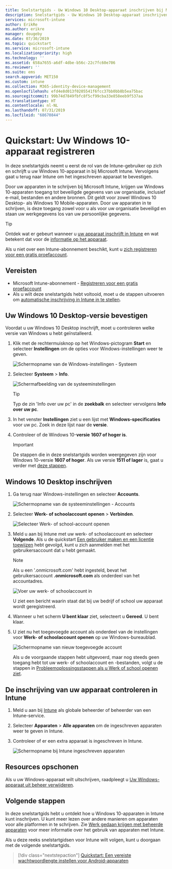 ```yaml
---
title: Snelstartgids - Uw Windows 10 Desktop-apparaat inschrijven bij Microsoft Intune
description: Snelstartgids - Uw Windows 10 Desktop-apparaat inschrijven bij Microsoft Intune via de bedrijfsportal.
services: microsoft-intune
author: ErikRe
ms.author: erikre
manager: dougeby
ms.date: 07/30/2019
ms.topic: quickstart
ms.service: microsoft-intune
ms.localizationpriority: high
ms.technology: ''
ms.assetid: 658a7655-a6df-4dbe-b56c-22c7fc60e706
ms.reviewer: ''
ms.suite: ems
search.appverid: MET150
ms.custom: intune
ms.collection: M365-identity-device-management
ms.openlocfilehash: efd4e8d013f0205541f6fcc37bb0bb8b5ea75bac
ms.sourcegitcommit: 99b74d7849fbfc8f5cf99cba33e858eeb9f537aa
ms.translationtype: HT
ms.contentlocale: nl-NL
ms.lasthandoff: 07/31/2019
ms.locfileid: "68670844"
---
```

# <a name="quickstart-enroll-your-windows-10-device"></a>Quickstart: Uw Windows 10-apparaat registreren

In deze snelstartgids neemt u eerst de rol van de Intune-gebruiker op zich en schrijft u uw Windows 10-apparaat in bij Microsoft Intune. Vervolgens gaat u terug naar Intune om het ingeschreven apparaat te bevestigen.

Door uw apparaten in te schrijven bij Microsoft Intune, krijgen uw Windows 10-apparaten toegang tot beveiligde gegevens van uw organisatie, inclusief e-mail, bestanden en andere bronnen. Dit geldt voor zowel Windows 10 Desktop- als Windows 10 Mobile-apparaten. Door uw apparaten in te schrijven, is deze toegang zowel voor u als voor uw organisatie beveiligd en staan uw werkgegevens los van uw persoonlijke gegevens.

> [!TIP]
> Ontdek wat er gebeurt wanneer u [uw apparaat inschrijft in Intune](/intune-user-help/what-happens-if-you-install-the-company-portal-app-and-enroll-your-device-in-intune-windows) en wat betekent dat voor de [informatie op het apparaat](/intune-user-help/what-info-can-your-company-see-when-you-enroll-your-device-in-intune).

Als u niet over een Intune-abonnement beschikt, kunt u [zich registreren voor een gratis proefaccount](free-trial-sign-up.md).

## <a name="prerequisites"></a>Vereisten

- Microsoft Intune-abonnement - [Registreren voor een gratis proefaccount](free-trial-sign-up.md)
- Als u wilt deze snelstartgids hebt voltooid, moet u de stappen uitvoeren om [automatische inschrijving in Intune in te stellen](quickstart-setup-auto-enrollment.md).

## <a name="confirm-your-windows-10-desktop-version"></a>Uw Windows 10 Desktop-versie bevestigen

Voordat u uw Windows 10 Desktop inschrijft, moet u controleren welke versie van Windows u hebt geïnstalleerd.

1. Klik met de rechtermuisknop op het Windows-pictogram **Start** en selecteer **Instellingen** om de opties voor Windows-instellingen weer te geven.

   ![Schermopname van de Windows-instellingen - Systeem](media/quickstart-enroll-windows-device/quickstart-enroll-windows-device-01.png)

2. Selecteer **Systeem** > **Info**. 

   ![Schermafbeelding van de systeeminstellingen](media/quickstart-enroll-windows-device/quickstart-enroll-windows-device-02.png)

    > [!TIP]
    > Typ de zin 'Info over uw pc' in de **zoekbalk** en selecteer vervolgens **Info over uw pc**.

3. In het venster **Instellingen** ziet u een lijst met **Windows-specificaties** voor uw pc. Zoek in deze lijst naar de **versie**.

4. Controleer of de Windows 10-**versie** **1607 of hoger is**.

    > [!IMPORTANT]
    > De stappen die in deze snelstartgids worden weergegeven zijn voor Windows 10-versie **1607 of hoger**. Als uw versie **1511 of lager** is, gaat u verder met [deze stappen](/intune-user-help/enroll-windows-10-device).  

## <a name="enroll-windows-10-desktop"></a>Windows 10 Desktop inschrijven

1. Ga terug naar Windows-instellingen en selecteer **Accounts**.

   ![Schermopname van de systeeminstellingen - Accounts](media/quickstart-enroll-windows-device/quickstart-enroll-windows-device-03.png)

2. Selecteer **Werk- of schoolaccount openen** > **Verbinden**.

    ![Selecteer Werk- of school-account openen](media/quickstart-enroll-windows-device/quickstart-enroll-windows-device-04.png)

3. Meld u aan bij Intune met uw werk- of schoolaccount en selecteer **Volgende**. Als u de quickstart [Een gebruiker maken en een licentie toewijzen](quickstart-create-user.md) hebt gevolgd, kunt u zich aanmelden met het gebruikersaccount dat u hebt gemaakt.

    > [!NOTE]
    > Als u een '.onmicrosoft.com' hebt ingesteld, bevat het gebruikersaccount **.onmicrosoft.com** als onderdeel van het accountadres. 

   ![Voer uw werk- of schoolaccount in](media/quickstart-enroll-windows-device/quickstart-enroll-windows-device-05.png)

    U ziet een bericht waarin staat dat bij uw bedrijf of school uw apparaat wordt geregistreerd.

4. Wanneer u het scherm **U bent klaar** ziet, selecteert u **Gereed**. U bent klaar.

5. U ziet nu het toegevoegde account als onderdeel van de instellingen voor **Werk- of schoolaccount openen** op uw Windows-bureaublad.

   ![Schermopname van nieuw toegevoegde account](media/quickstart-enroll-windows-device/quickstart-enroll-windows-device-06.png)

    Als u de voorgaande stappen hebt uitgevoerd, maar nog steeds geen toegang hebt tot uw werk- of schoolaccount en -bestanden, volgt u de stappen in [Probleemoplossingsstappen als u Werk of school openen ziet](/intune-user-help/troubleshoot-your-windows-10-device-windows#troubleshooting-steps-to-follow-if-you-see-access-work-or-school).

## <a name="confirm-your-device-enrollment-in-intune"></a>De inschrijving van uw apparaat controleren in Intune

1. Meld u aan bij [Intune](https://aka.ms/intuneportal) als globale beheerder of beheerder van een Intune-service.
2. Selecteer **Apparaten** > **Alle apparaten** om de ingeschreven apparaten weer te geven in Intune.
3. Controleer of er een extra apparaat is ingeschreven in Intune.

   ![Schermopname bij Intune ingeschreven apparaten](media/quickstart-enroll-windows-device/quickstart-enroll-windows-device-07.png)

## <a name="clean-up-resources"></a>Resources opschonen

Als u uw Windows-apparaat wilt uitschrijven, raadpleegt u [Uw Windows-apparaat uit beheer verwijderen](/intune-user-help/unenroll-your-device-from-intune-windows).

## <a name="next-steps"></a>Volgende stappen

In deze snelstartgids hebt u ontdekt hoe u Windows 10-apparaten in Intune kunt inschrijven. U kunt meer lezen over andere manieren om apparaten voor alle platformen in te schrijven. Zie [Werk gedaan krijgen met beheerde apparaten](/intune-user-help/use-managed-devices-to-get-work-done) voor meer informatie over het gebruik van apparaten met Intune.

Als u deze reeks snelstartgidsen voor Intune wilt volgen, kunt u doorgaan met de volgende snelstartgids.

> [!div class="nextstepaction"]
> [Quickstart: Een vereiste wachtwoordlengte instellen voor Android-apparaten](quickstart-set-password-length-android.md)

